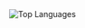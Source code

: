 
<div align="center">
    <img src="https://github-readme-stats-seven-chi-58.vercel.app/api/top-langs/?username=JeremyVerweij&langs_count=20" alt="Top Languages">
</div>
